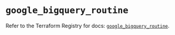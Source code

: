 # `google_bigquery_routine`

Refer to the Terraform Registry for docs: [`google_bigquery_routine`](https://registry.terraform.io/providers/hashicorp/google/6.40.0/docs/resources/bigquery_routine).
